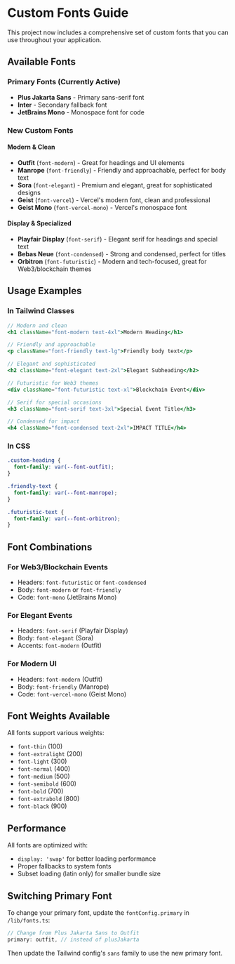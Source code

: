# Custom Fonts Guide

This project now includes a comprehensive set of custom fonts that you can use throughout your application.

## Available Fonts

### Primary Fonts (Currently Active)

- **Plus Jakarta Sans** - Primary sans-serif font
- **Inter** - Secondary fallback font
- **JetBrains Mono** - Monospace font for code

### New Custom Fonts

#### Modern & Clean

- **Outfit** (`font-modern`) - Great for headings and UI elements
- **Manrope** (`font-friendly`) - Friendly and approachable, perfect for body text
- **Sora** (`font-elegant`) - Premium and elegant, great for sophisticated designs
- **Geist** (`font-vercel`) - Vercel's modern font, clean and professional
- **Geist Mono** (`font-vercel-mono`) - Vercel's monospace font

#### Display & Specialized

- **Playfair Display** (`font-serif`) - Elegant serif for headings and special text
- **Bebas Neue** (`font-condensed`) - Strong and condensed, perfect for titles
- **Orbitron** (`font-futuristic`) - Modern and tech-focused, great for Web3/blockchain themes

## Usage Examples

### In Tailwind Classes

```jsx
// Modern and clean
<h1 className="font-modern text-4xl">Modern Heading</h1>

// Friendly and approachable
<p className="font-friendly text-lg">Friendly body text</p>

// Elegant and sophisticated
<h2 className="font-elegant text-2xl">Elegant Subheading</h2>

// Futuristic for Web3 themes
<div className="font-futuristic text-xl">Blockchain Event</div>

// Serif for special occasions
<h3 className="font-serif text-3xl">Special Event Title</h3>

// Condensed for impact
<h4 className="font-condensed text-2xl">IMPACT TITLE</h4>
```

### In CSS

```css
.custom-heading {
  font-family: var(--font-outfit);
}

.friendly-text {
  font-family: var(--font-manrope);
}

.futuristic-text {
  font-family: var(--font-orbitron);
}
```

## Font Combinations

### For Web3/Blockchain Events

- Headers: `font-futuristic` or `font-condensed`
- Body: `font-modern` or `font-friendly`
- Code: `font-mono` (JetBrains Mono)

### For Elegant Events

- Headers: `font-serif` (Playfair Display)
- Body: `font-elegant` (Sora)
- Accents: `font-modern` (Outfit)

### For Modern UI

- Headers: `font-modern` (Outfit)
- Body: `font-friendly` (Manrope)
- Code: `font-vercel-mono` (Geist Mono)

## Font Weights Available

All fonts support various weights:

- `font-thin` (100)
- `font-extralight` (200)
- `font-light` (300)
- `font-normal` (400)
- `font-medium` (500)
- `font-semibold` (600)
- `font-bold` (700)
- `font-extrabold` (800)
- `font-black` (900)

## Performance

All fonts are optimized with:

- `display: 'swap'` for better loading performance
- Proper fallbacks to system fonts
- Subset loading (latin only) for smaller bundle size

## Switching Primary Font

To change your primary font, update the `fontConfig.primary` in `/lib/fonts.ts`:

```typescript
// Change from Plus Jakarta Sans to Outfit
primary: outfit, // instead of plusJakarta
```

Then update the Tailwind config's `sans` family to use the new primary font.

